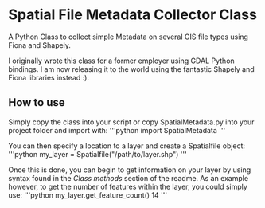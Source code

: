 # Spatial File Metadata Collector Class
A Python Class to collect simple Metadata on several GIS file types using Fiona and Shapely.

I originally wrote this class for a former employer using GDAL Python bindings. I am now releasing
it to the world using the fantastic Shapely and Fiona libraries instead :).

## How to use
Simply copy the class into your script or copy SpatialMetadata.py into your project folder and 
import with:
'''python
import SpatialMetadata
'''

You can then specify a location to a layer and create a Spatialfile object:
'''python
my_layer = Spatialfile("/path/to/layer.shp")
'''

Once this is done, you can begin to get information on your layer by using syntax found in the
*Class methods* section of the readme. As an example however, to get the number of features
within the layer, you could simply use:
'''python
my_layer.get_feature_count()
14
'''

##
